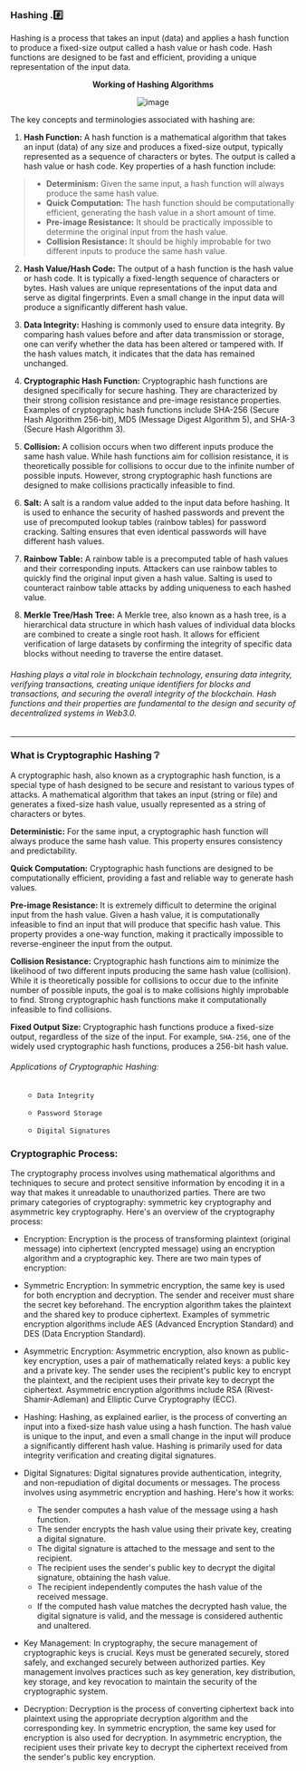 ### Hashing .#️⃣
Hashing is a process that takes an input (data) and applies a hash function to produce a fixed-size output called a hash value or hash code. Hash functions are designed to be fast and efficient, providing a unique representation of the input data. <br>


<div style="text-align:center;">
<p>

**Working of Hashing Algorithms**</p>

  ![image](https://github.com/BaibhavTiwari/100daysOfweb3/assets/75496387/8558aa73-abdc-4d83-aa05-026cdfcecb18)

</div>

The key concepts and terminologies associated with hashing are:

<b>

1. Hash Function:</b>
A hash function is a mathematical algorithm that takes an input (data) of any size and produces a fixed-size output, typically represented as a sequence of characters or bytes. The output is called a hash value or hash code. Key properties of a hash function include:

>- **Determinism:** Given the same input, a hash function will always produce the same hash value.
>- **Quick Computation:** The hash function should be computationally efficient, generating the hash value in a short amount of time.
>- **Pre-image Resistance:** It should be practically impossible to determine the original input from the hash value.
>- **Collision Resistance:** It should be highly improbable for two different inputs to produce the same hash value.

<b>

2. Hash Value/Hash Code:</b>
The output of a hash function is the hash value or hash code. It is typically a fixed-length sequence of characters or bytes. Hash values are unique representations of the input data and serve as digital fingerprints. Even a small change in the input data will produce a significantly different hash value.
<b>

3. Data Integrity:</b>
Hashing is commonly used to ensure data integrity. By comparing hash values before and after data transmission or storage, one can verify whether the data has been altered or tampered with. If the hash values match, it indicates that the data has remained unchanged.

<b>

4. Cryptographic Hash Function:</b>
Cryptographic hash functions are designed specifically for secure hashing. They are characterized by their strong collision resistance and pre-image resistance properties. Examples of cryptographic hash functions include SHA-256 (Secure Hash Algorithm 256-bit), MD5 (Message Digest Algorithm 5), and SHA-3 (Secure Hash Algorithm 3).

<b>

5. Collision:</b>
A collision occurs when two different inputs produce the same hash value. While hash functions aim for collision resistance, it is theoretically possible for collisions to occur due to the infinite number of possible inputs. However, strong cryptographic hash functions are designed to make collisions practically infeasible to find.

<b>

6. Salt:</b>
A salt is a random value added to the input data before hashing. It is used to enhance the security of hashed passwords and prevent the use of precomputed lookup tables (rainbow tables) for password cracking. Salting ensures that even identical passwords will have different hash values.

<b>

7. Rainbow Table:</b>
A rainbow table is a precomputed table of hash values and their corresponding inputs. Attackers can use rainbow tables to quickly find the original input given a hash value. Salting is used to counteract rainbow table attacks by adding uniqueness to each hashed value.

<b>

8. Merkle Tree/Hash Tree:</b>
A Merkle tree, also known as a hash tree, is a hierarchical data structure in which hash values of individual data blocks are combined to create a single root hash. It allows for efficient verification of large datasets by confirming the integrity of specific data blocks without needing to traverse the entire dataset.

###### Hashing plays a vital role in blockchain technology, ensuring data integrity, verifying transactions, creating unique identifiers for blocks and transactions, and securing the overall integrity of the blockchain. Hash functions and their properties are fundamental to the design and security of decentralized systems in Web3.0.

--------------------------------------------------------

### What is Cryptographic Hashing ❔
A cryptographic hash, also known as a cryptographic hash function, is a special type of hash designed to be secure and resistant to various types of attacks. A mathematical algorithm that takes an input (string or file) and generates a fixed-size hash value, usually represented as a string of characters or bytes.

**Deterministic:** For the same input, a cryptographic hash function will always produce the same hash value. This property ensures consistency and predictability.

**Quick Computation:** Cryptographic hash functions are designed to be computationally efficient, providing a fast and reliable way to generate hash values.

**Pre-image Resistance:** It is extremely difficult to determine the original input from the hash value. Given a hash value, it is computationally infeasible to find an input that will produce that specific hash value. This property provides a one-way function, making it practically impossible to reverse-engineer the input from the output.

**Collision Resistance:** Cryptographic hash functions aim to minimize the likelihood of two different inputs producing the same hash value (collision). While it is theoretically possible for collisions to occur due to the infinite number of possible inputs, the goal is to make collisions highly improbable to find. Strong cryptographic hash functions make it computationally infeasible to find collisions.

**Fixed Output Size:** Cryptographic hash functions produce a fixed-size output, regardless of the size of the input. For example, `SHA-256`, one of the widely used cryptographic hash functions, produces a 256-bit hash value.

###### Applications of Cryptographic Hashing:
<ul>

- `Data Integrity`

- `Password Storage`

- `Digital Signatures`

</ul>

### Cryptographic Process:
The cryptography process involves using mathematical algorithms and techniques to secure and protect sensitive information by encoding it in a way that makes it unreadable to unauthorized parties. There are two primary categories of cryptography: symmetric key cryptography and asymmetric key cryptography. Here's an overview of the cryptography process:

- Encryption:
Encryption is the process of transforming plaintext (original message) into ciphertext (encrypted message) using an encryption algorithm and a cryptographic key. There are two main types of encryption:

- Symmetric Encryption: In symmetric encryption, the same key is used for both encryption and decryption. The sender and receiver must share the secret key beforehand. The encryption algorithm takes the plaintext and the shared key to produce ciphertext. Examples of symmetric encryption algorithms include AES (Advanced Encryption Standard) and DES (Data Encryption Standard).

- Asymmetric Encryption: Asymmetric encryption, also known as public-key encryption, uses a pair of mathematically related keys: a public key and a private key. The sender uses the recipient's public key to encrypt the plaintext, and the recipient uses their private key to decrypt the ciphertext. Asymmetric encryption algorithms include RSA (Rivest-Shamir-Adleman) and Elliptic Curve Cryptography (ECC).

- Hashing:
Hashing, as explained earlier, is the process of converting an input into a fixed-size hash value using a hash function. The hash value is unique to the input, and even a small change in the input will produce a significantly different hash value. Hashing is primarily used for data integrity verification and creating digital signatures.

- Digital Signatures:
Digital signatures provide authentication, integrity, and non-repudiation of digital documents or messages. The process involves using asymmetric encryption and hashing. Here's how it works:
<ul>

- The sender computes a hash value of the message using a hash function.
- The sender encrypts the hash value using their private key, creating a digital signature.
- The digital signature is attached to the message and sent to the recipient.
- The recipient uses the sender's public key to decrypt the digital signature, obtaining the hash value.
- The recipient independently computes the hash value of the received message.
- If the computed hash value matches the decrypted hash value, the digital signature is valid, and the message is considered authentic and unaltered.
</ul>

- Key Management:
In cryptography, the secure management of cryptographic keys is crucial. Keys must be generated securely, stored safely, and exchanged securely between authorized parties. Key management involves practices such as key generation, key distribution, key storage, and key revocation to maintain the security of the cryptographic system.


- Decryption:
Decryption is the process of converting ciphertext back into plaintext using the appropriate decryption algorithm and the corresponding key. In symmetric encryption, the same key used for encryption is also used for decryption. In asymmetric encryption, the recipient uses their private key to decrypt the ciphertext received from the sender's public key encryption.